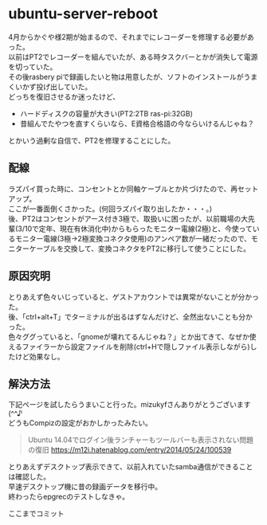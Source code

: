 # ubuntu-server-reboot
4月からかぐや様2期が始まるので、それまでにレコーダーを修理する必要があった。  
以前はPT2でレコーダーを組んでいたが、ある時タスクバーとかが消失して電源を切っていた。  
その後rasbery piで録画したいと物は用意したが、ソフトのインストールがうまくいかず投げ出していた。  
どっちを復旧させるか迷ったけど、
+ ハードディスクの容量が大きい(PT2:2TB ras-pi:32GB)
+ 昔組んでたやつを直すくらいなら、E資格合格語の今ならいけるんじゃね？  

とかいう過剰な自信で、PT2を修理することにした。  

## 配線
ラズパイ買った時に、コンセントとか同軸ケーブルとか片づけたので、再セットアップ。  
ここが一番面倒くさかった。(何回ラズパイ取り出したか・・・。)  
後、PT2はコンセントがアース付き3極で、取扱いに困ったが、以前職場の大先輩(3/10で定年、現在有休消化中)からもらったモニター電線(2極)と、今使っているモニター電線(3極→2極変換コネクタ使用)のアンペア数が一緒だったので、モニターケーブルを交換して、変換コネクタをPT2に移行して使うことにした。

## 原因究明
とりあえず色々いじっていると、ゲストアカウントでは異常がないことが分かった。  
後、「ctrl+alt+T」でターミナルが出るはずなんだけど、全然出ないことも分かった。  
色々ググっていると、「gnomeが壊れてるんじゃね？」とか出てきて、なぜか使えるファイラーから設定ファイルを削除(ctrl+Hで隠しファイル表示しながら)したけど効果なし。
## 解決方法
下記ページを試したらうまいこと行った。mizukyfさんありがとうございます(^^♪  
どうもCompizの設定がおかしかったみたい。
> Ubuntu 14.04でログイン後ランチャーもツールバーも表示されない問題の復旧
> https://m12i.hatenablog.com/entry/2014/05/24/100539

とりあえずデスクトップ表示できて、以前入れていたsamba通信ができることは確認した。  
早速デスクトップ機に昔の録画データを移行中。  
終わったらepgrecのテストしなきゃ。

ここまでコミット